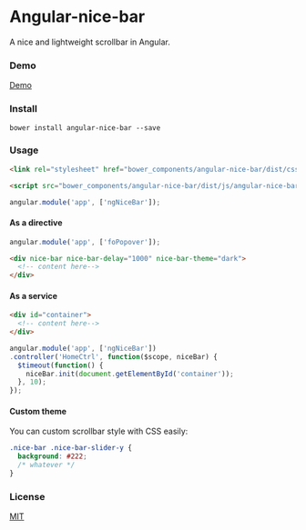 # Angular-nice-bar
A nice and lightweight scrollbar in Angular.


### Demo

[Demo](http://forsigner.com/nice-bar)

### Install

```
bower install angular-nice-bar --save
```
### Usage

``` html
<link rel="stylesheet" href="bower_components/angular-nice-bar/dist/css/angular-nice-bar.css" />

<script src="bower_components/angular-nice-bar/dist/js/angular-nice-bar.js"></script>

```

```js
angular.module('app', ['ngNiceBar']);
```

#### As a directive

```js
angular.module('app', ['foPopover']);
```

```html
<div nice-bar nice-bar-delay="1000" nice-bar-theme="dark">
  <!-- content here-->
</div>
```

#### As a service

``` html
<div id="container">
  <!-- content here-->
</div>
```

```js
angular.module('app', ['ngNiceBar'])
.controller('HomeCtrl', function($scope, niceBar) {
  $timeout(function() {
    niceBar.init(document.getElementById('container'));
  }, 10);
});
```

#### Custom theme

You can custom scrollbar style with CSS easily:

``` CSS
.nice-bar .nice-bar-slider-y {
  background: #222;
  /* whatever */
}
```

### License

  [MIT](LICENSE)
